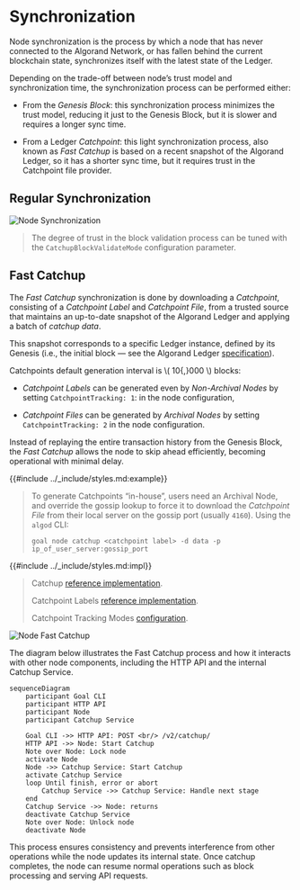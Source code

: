 # Synchronization

Node synchronization is the process by which a node that has never connected to
the Algorand Network, or has fallen behind the current blockchain state, synchronizes
itself with the latest state of the Ledger.

Depending on the trade-off between node’s trust model and synchronization time, the
synchronization process can be performed either:

- From the _Genesis Block_: this synchronization process minimizes the trust model,
reducing it just to the Genesis Block, but it is slower and requires a longer sync time.

- From a Ledger _Catchpoint_: this light synchronization process, also known as _Fast
Catchup_ is based on a recent snapshot of the Algorand Ledger, so it has a shorter
sync time, but it requires trust in the Catchpoint file provider.

## Regular Synchronization

![Node Synchronization](../_images/node-sync.svg "Node Synchronization")

> The degree of trust in the block validation process can be tuned with the `CatchupBlockValidateMode`
> configuration parameter.

## Fast Catchup

The _Fast Catchup_ synchronization is done by downloading a _Catchpoint_, consisting
of a _Catchpoint Label_ and _Catchpoint File_, from a trusted source that maintains
an up-to-date snapshot of the Algorand Ledger and applying a batch of _catchup data_.

This snapshot corresponds to a specific Ledger instance, defined by its Genesis
(i.e., the initial block — see the Algorand Ledger [specification](../ledger/ledger-overview.md)).

Catchpoints default generation interval is \\( 10{,}000 \\) blocks:

- _Catchpoint Labels_ can be generated even by _Non-Archival Nodes_ by setting `CatchpointTracking: 1`:
in the node configuration,

- _Catchpoint Files_ can be generated by _Archival Nodes_ by setting `CatchpointTracking: 2`
in the node configuration.

Instead of replaying the entire transaction history from the Genesis Block, the _Fast
Catchup_ allows the node to skip ahead efficiently, becoming operational with minimal
delay.

{{#include ../_include/styles.md:example}}
> To generate Catchpoints “in-house”, users need an Archival Node, and override
> the gossip lookup to force it to download the _Catchpoint File_ from their local
> server on the gossip port (usually `4160`). Using the `algod` CLI:
>
> ```shell
> goal node catchup <catchpoint label> -d data -p ip_of_user_server:gossip_port
> ```

{{#include ../_include/styles.md:impl}}
> Catchup [reference implementation](https://github.com/algorand/go-algorand/tree/98ac36a21232294ae984077665fbfb92940f87da/catchup).
>
> Catchpoint Labels [reference implementation](https://github.com/algorand/go-algorand/blob/98ac36a21232294ae984077665fbfb92940f87da/ledger/ledgercore/catchpointlabel.go).
>
> Catchpoint Tracking Modes [configuration](https://github.com/algorand/go-algorand/blob/02266d7f98e47873b01086d309d1a934a445595f/config/config.go#L97).

![Node Fast Catchup](../_images/node-fast-catchup.svg "Node Fast Catchup")

The diagram below illustrates the Fast Catchup process and how it interacts with
other node components, including the HTTP API and the internal Catchup Service.

```mermaid
sequenceDiagram
    participant Goal CLI
    participant HTTP API
    participant Node
    participant Catchup Service

    Goal CLI ->> HTTP API: POST <br/> /v2/catchup/
    HTTP API ->> Node: Start Catchup
    Note over Node: Lock node
    activate Node
    Node ->> Catchup Service: Start Catchup
    activate Catchup Service
    loop Until finish, error or abort
        Catchup Service ->> Catchup Service: Handle next stage
    end
    Catchup Service ->> Node: returns
    deactivate Catchup Service
    Note over Node: Unlock node
    deactivate Node
```

This process ensures consistency and prevents interference from other operations
while the node updates its internal state. Once catchup completes, the node can
resume normal operations such as block processing and serving API requests.